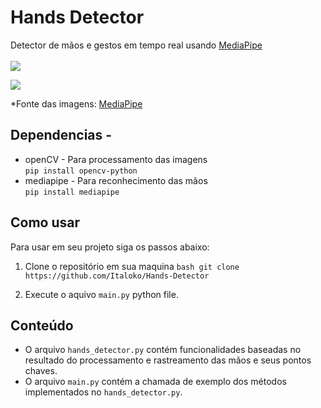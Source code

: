 # Hands Detector

Detector de mãos e gestos em tempo real usando <a href="https://google.github.io/mediapipe/">MediaPipe</a> <br><br>
<img src = "https://google.github.io/mediapipe/images/mobile/hand_crops.png" />
<br>

<img src = "https://google.github.io/mediapipe/images/mobile/hand_landmarks.png" />

*Fonte das imagens: <a href="https://google.github.io/mediapipe/">MediaPipe</a>

## Dependencias  -
* openCV - Para processamento das imagens <br>
```pip install opencv-python```
* mediapipe - Para reconhecimento das mãos <br>
```pip install mediapipe```
## Como usar

Para usar em seu projeto siga os passos abaixo: 

1. Clone o repositório em sua maquina
 ```bash git clone https://github.com/Italoko/Hands-Detector ```

2. Execute o aquivo ```main.py``` python file.

## Conteúdo
* O arquivo ```hands_detector.py``` contém funcionalidades baseadas no resultado do processamento e rastreamento das mãos e seus pontos chaves.
* O arquivo ```main.py``` contém a chamada de exemplo dos métodos implementados no ```hands_detector.py```.
   

